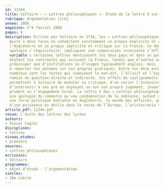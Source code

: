 ```yaml
---
id: 11344
title: Voltaire : « Lettres philosophiques ». Étude de la lettre X sur le commerce 
rubrique: Argumentation [1re]
annee: 2005
magazine: n°8 février 2006
pages: 9
description: Écrites par Voltaire en 1734, les « Lettres philosophiques » sont une
  œuvre à deux faces où cohabitent constamment un propos explicite et élogieux sur
  l’Angleterre et un propos implicite et critique sur la France. Ce double objet,
  apologie / réquisitoire, impliquant une comparaison incessante s’affirme de façon
  variable : certaines lettres mentionnent les deux pays et dans un parallèle éclatant
  étalent les contrastes qui accusent la France, tandis que d’autres ne semblent se
  préoccuper que d’institutions ou d’usages typiquement anglais, mais invitent aussi
  à reporter nos pensées sur nos propres pratiques. Entre ces deux extrêmes, plus
  nombreux sont les textes qui combinent le non-dit, l’allusif et l’explicite, la
  remise en question directe et indirecte. Ces effets de soulignements ou de sous-entendus
  permettent à Voltaire de moduler sa critique, d’en varier l’intensité et la fréquence,
  d’intervenir à son gré en exposant ou non son propre jugement, jouant l’effacement
  prudent ou l’engagement hardi. La lettre X des « Lettres philosophiques » est autant
  une apologie du commerce qu’une condamnation de la noblesse, autant un hommage à
  une force politique montante en Angleterre, le monde des affaires, qu’une critique
  d’une puissance en déclin dans le reste de l’Europe, l’aristocratie traditionnelle.
article_pdf: 11344.pdf
revue: L’école des lettres des lycées
auteurs:
- Pascal Caglar
disciplines:
- lettres
niveau_etudes:
- première
oeuvres:
- Lettres philosophiques
ecrivains:
- Voltaire
programmes:
- objet d’étude - l’argumentation
siecles:
- 18e siècle
---
```

